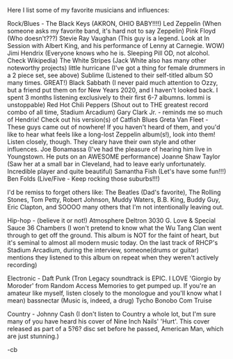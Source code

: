 Here I list some of my favorite musicians and influences:

Rock/Blues -
The Black Keys (AKRON, OHIO BABY!!!!)
Led Zeppelin (When someone asks my favorite band, it's hard not to say Zeppelin)
Pink Floyd (Who doesn't???)
Stevie Ray Vaughan (This guy is a legend. Look at In Session with Albert King, and his performance of Lenny at Carnegie. WOW)
Jimi Hendrix (Everyone knows who he is. Sleeping Pill OD, not alcohol. Check Wikipedia)
The White Stripes (Jack White also has many other noteworthy projects)
little hurricane (I've got a thing for female drummers in a 2 piece set, see above)
Sublime (Listened to their self-titled album SO many times. GREAT!)
Black Sabbath (I never paid much attention to Ozzy, but a friend put them on for New Years 2020, and I haven't looked back. I spent 3 months listening exclusively to their first 6-7 albumns. Iommi is unstoppable)
Red Hot Chili Peppers (Shout out to THE greatest record combo of all time, Stadium Arcadium)
Gary Clark Jr. - reminds me so much of Hendrix! Check out his version(s) of Catfish Blues
Greta Van Fleet - These guys came out of nowhere! If you haven't heard of them, and you'd like to hear what feels like a long-lost Zeppelin album(s!), look into them! Listen closely, though. They cleary have their own style and other influences.
Joe Bonamassa (I've had the pleasure of hearing him live in Youngstown. He puts on an AWESOME performance)
Joanne Shaw Taylor (Saw her at a small bar in Cleveland, had to leave early unfortunately. Incredible player and quite beautiful)
Samantha Fish (Let's have some fun!!!)
Ben Folds (Live/Five - Keep rocking those suburbs!!!)

I'd be remiss to forget others like:
The Beatles (Dad's favorite),
The Rolling Stones,
Tom Petty,
Robert Johnson,
Muddy Waters,
B.B. King,
Buddy Guy,
Eric Clapton,
and SOOOO many others that I'm not intentionally leaving out.

Hip-hop - (believe it or not!)
Atmosphere
Deltron 3030
G. Love & Special Sauce
36 Chambers (I won't pretend to know what the Wu Tang Clan went through to get off the ground. This album is NOT for the faint of heart, but it's seminal to almost all modern music today. On the last track of RHCP's Stadium Arcadium, during the interview, someone(drums or guitar) mentions they listened to this album on repeat when they weren't actively recording)

Electronic - 
Daft Punk (Tron Legacy soundtrack is EPIC. I LOVE 'Giorgio by Moroder' from Random Access Memories to get pumped up. If you're an amateur like myself, listen closely to the monologue and you'll know what I mean)
bassnectar (Music is, indeed, a drug)
Tycho
Bonobo
Com Truise

Country - 
Johnny Cash (I don't listen to Country a whole lot, but I'm sure many of you have heard his cover of Nine Inch Nails' 'Hurt'. This cover released as part of a 5?6? disc set before he passed, American Man, which are just stunning.)



-cb